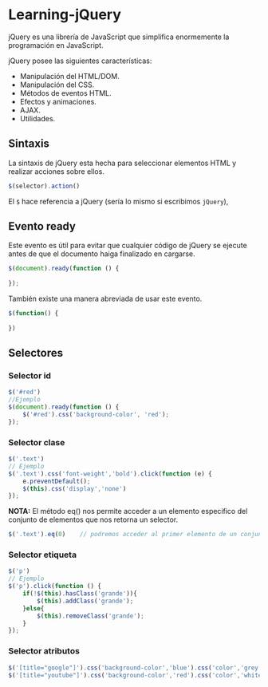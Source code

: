 # Learning-jQuery
jQuery es una librería de JavaScript que simplifica enormemente la programación en JavaScript.

jQuery posee las siguientes características:
- Manipulación del HTML/DOM.
- Manipulación del CSS.
- Métodos de eventos HTML.
- Efectos y animaciones.
- AJAX.
- Utilidades.

## Sintaxis
La sintaxis de jQuery esta hecha para seleccionar elementos HTML y realizar acciones sobre ellos.
```JavaScript
$(selector).action()
```
El `$` hace referencia a jQuery (sería lo mismo si escribimos `jQuery`),

## Evento ready
Este evento es útil para evitar que cualquier código de jQuery se ejecute antes de que el documento haiga finalizado en cargarse.
```JavaScript
$(document).ready(function () {
    
});
```
También existe una manera abreviada de usar este evento.
```JavaScript
$(function() {
    
})
```
## Selectores
### Selector id
```JavaScript
$('#red')
//Ejemplo
$(document).ready(function () {
    $('#red').css('background-color', 'red');
});
```
### Selector clase
```JavaScript
$('.text')
// Ejemplo
$('.text').css('font-weight','bold').click(function (e) { 
    e.preventDefault();
    $(this).css('display','none')
});
```
**NOTA:** El método eq() nos permite acceder a un elemento especifico del conjunto de elementos que nos retorna un selector.
```Javascript
$('.text').eq(0)    // podremos acceder al primer elemento de un conjunto de elementos que poseen la clase text
```
### Selector etiqueta
```JavaScript
$('p')
// Ejemplo
$('p').click(function () { 
    if(!$(this).hasClass('grande')){
        $(this).addClass('grande');
    }else{
        $(this).removeClass('grande');
    }
});
```
### Selector atributos
```JavaScript
$('[title="google"]').css('background-color','blue').css('color','grey')
$('[title="youtube"]').css('background-color','red').css('color','white')
```
